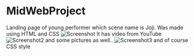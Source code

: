 # MidWebProject
Landing page of young performer which scene name is Joji. Was made using HTML and CSS
![Screenshot](https://user-images.githubusercontent.com/73659333/141811658-a47cc35e-87a3-451b-a831-e7a4b0f6f6ce.png)
It has video from YouTube
![Screenshot2](https://user-images.githubusercontent.com/73659333/141811664-49359b41-c2a9-4ee3-b2dd-e8e08f5a15ab.png)
and some pictures as well..
![Screenshot3](https://user-images.githubusercontent.com/73659333/141811666-d26905a7-8a3e-4fb2-850a-c2a4f42cff6c.png)
and of course CSS style 
